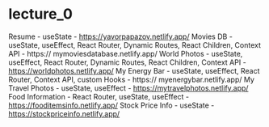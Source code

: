 # lecture_0
Resume - useState - https://yavorpapazov.netlify.app/
Movies DB - useState, useEffect, React Router, Dynamic Routes, React Children, Context API - https://
mymoviesdatabase.netlify.app/
World Photos - useState, useEffect, React Router, Dynamic Routes, React Children, Context API -
https://worldphotos.netlify.app/
My Energy Bar - useState, useEffect, React Router, Context API, custom Hooks - https://
myenergybar.netlify.app/
My Travel Photos - useState, useEffect - https://mytravelphotos.netlify.app/
Food Information - React Router, useState, useEffect - https://fooditemsinfo.netlify.app/
Stock Price Info - useState - https://stockpriceinfo.netlify.app/
